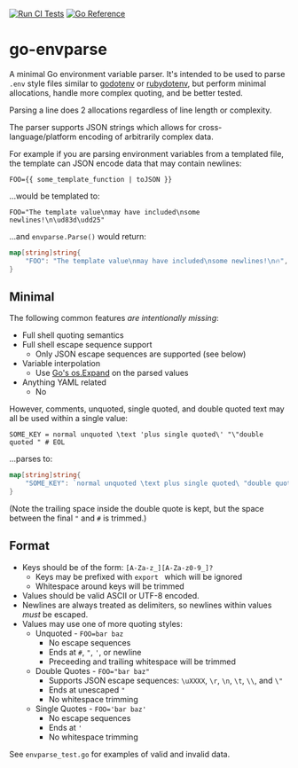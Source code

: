 [![Run CI Tests](https://github.com/hashicorp/go-envparse/actions/workflows/ci.yaml/badge.svg)](https://github.com/hashicorp/go-envparse/actions/workflows/ci.yaml)
[![Go Reference](https://pkg.go.dev/badge/pkg.go.dev/github.com/hashicorp/go-envparse.svg)](https://pkg.go.dev/pkg.go.dev/github.com/hashicorp/go-envparse)

# go-envparse

A minimal Go environment variable parser. It's intended to be used to parse
`.env` style files similar to [godotenv](https://github.com/joho/godotenv) or
[rubydotenv](https://github.com/bkeepers/dotenv), but perform minimal
allocations, handle more complex quoting, and be better tested.

Parsing a line does 2 allocations regardless of line length or complexity.

The parser supports JSON strings which allows for cross-language/platform
encoding of arbitrarily complex data.

For example if you are parsing environment variables from a templated file, the
template can JSON encode data that may contain newlines:

```
FOO={{ some_template_function | toJSON }}
```

...would be templated to:

```
FOO="The template value\nmay have included\nsome newlines!\n\ud83d\udd25"
```

...and `envparse.Parse()` would return:

```go
map[string]string{
	"FOO": "The template value\nmay have included\nsome newlines!\n🔥",
}
```

## Minimal

The following common features *are intentionally missing*:

* Full shell quoting semantics
* Full shell escape sequence support
  * Only JSON escape sequences are supported (see below)
* Variable interpolation
  * Use [Go's os.Expand](https://golang.org/pkg/os/#Expand) on the parsed
    values
* Anything YAML related
  * No

However, comments, unquoted, single quoted, and double quoted text may all be
used within a single value:

```
SOME_KEY = normal unquoted \text 'plus single quoted\' "\"double quoted " # EOL
```

...parses to:

```go
map[string]string{
	"SOME_KEY": `normal unquoted \text plus single quoted\ "double quoted `
}
```

(Note the trailing space inside the double quote is kept, but the space between
the final `"` and `#` is trimmed.)

## Format

* Keys should be of the form: `[A-Za-z_][A-Za-z0-9_]?`
  * Keys may be prefixed with `export ` which will be ignored
  * Whitespace around keys will be trimmed
* Values should be valid ASCII or UTF-8 encoded.
* Newlines are always treated as delimiters, so newlines within values *must*
  be escaped.
* Values may use one of more quoting styles:
  * Unquoted - `FOO=bar baz`
    * No escape sequences
    * Ends at `#`, `"`, `'`, or newline
    * Preceeding and trailing whitespace will be trimmed
  * Double Quotes - `FOO="bar baz"`
    * Supports JSON escape sequences: `\uXXXX`, `\r`, `\n`, `\t`, `\\`, and
      `\"`
    * Ends at unescaped `"`
    * No whitespace trimming
  * Single Quotes - `FOO='bar baz'`
    * No escape sequences
    * Ends at `'`
    * No whitespace trimming

See `envparse_test.go` for examples of valid and invalid data.
